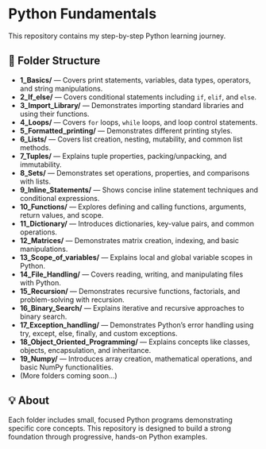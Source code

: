 # Python Fundamentals

This repository contains my step-by-step Python learning journey.

## 📁 Folder Structure
- **1_Basics/** — Covers print statements, variables, data types, operators, and string manipulations.
- **2_If_else/** — Covers conditional statements including `if`, `elif`, and `else`.
- **3_Import_Library/** — Demonstrates importing standard libraries and using their functions.
- **4_Loops/** — Covers `for` loops, `while` loops, and loop control statements.
- **5_Formatted_printing/** — Demonstrates different printing styles.
- **6_Lists/** — Covers list creation, nesting, mutability, and common list methods.  
- **7_Tuples/** — Explains tuple properties, packing/unpacking, and immutability.  
- **8_Sets/** — Demonstrates set operations, properties, and comparisons with lists.
- **9_Inline_Statements/** — Shows concise inline statement techniques and conditional expressions.
- **10_Functions/** — Explores defining and calling functions, arguments, return values, and scope.
- **11_Dictionary/** — Introduces dictionaries, key-value pairs, and common operations.
- **12_Matrices/** — Demonstrates matrix creation, indexing, and basic manipulations.
- **13_Scope_of_variables/** — Explains local and global variable scopes in Python.
- **14_File_Handling/** — Covers reading, writing, and manipulating files with Python.
- **15_Recursion/** — Demonstrates recursive functions, factorials, and problem-solving with recursion.
- **16_Binary_Search/** — Explains iterative and recursive approaches to binary search.
- **17_Exception_handling/** — Demonstrates Python’s error handling using try, except, else, finally, and custom exceptions.
- **18_Object_Oriented_Programming/** — Explains concepts like classes, objects, encapsulation, and inheritance.
- **19_Numpy/** — Introduces array creation, mathematical operations, and basic NumPy functionalities.
- (More folders coming soon...)

## 💡 About
Each folder includes small, focused Python programs demonstrating specific core concepts.
This repository is designed to build a strong foundation through progressive, hands-on Python examples.


